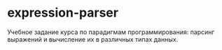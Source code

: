 # expression-parser
Учебное задание курса по парадигмам программирования: парсинг выражений и вычисление их в различных типах данных.
